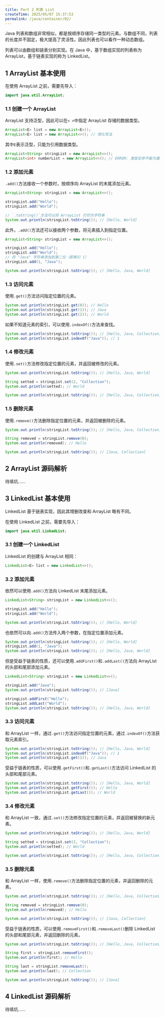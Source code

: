 ```yaml
---
title: Part 2 列表 List
createTime: 2025/05/07 15:37:53
permalink: /java/container/02/
---
```


Java 列表和数组非常相似，都是按顺序存储同一类型的元素。与数组不同，列表的长度并不固定，极大提高了灵活性。因此列表也可以看作一种动态数组。

列表可以由数组和链表分别实现。在 Java 中，基于数组实现的列表称为 ArrayList，基于链表实现的称为 LinkedList。

## 1 ArrayList 基本使用

在使用 ArrayList 之前，需要先导入：

```java
import java.util.ArrayList;
```

### 1.1 创建一个 ArrayList

ArrayList 支持泛型，因此可以在`< >`中指定 ArrayList 存储的数据类型。

```java
ArrayList<E> list = new ArrayList<E>();
ArrayList<E> list = new ArrayList<>(); // 简化写法
```

其中`E`表示泛型，只能为引用数据类型。

```java
ArrayList<String> stringList = new ArrayList<>();
ArrayList<int> numberList = new ArrayList<>(); // ERROR: 类型实参不能为基元类型
```

### 1.2 添加元素

`.add()`方法接收一个参数时，按顺序向 ArrayList 的末尾添加元素。

```java
ArrayList<String> stringList = new ArrayList<>();

stringList.add("Hello");
stringList.add("World");

// `.toString()`方法可以将 ArrayList 打印为字符串
System.out.println(stringList.toString()); // [Hello, World]
```

此外，`.add()`方法还可以接收两个参数，将元素插入到指定位置。

```java
ArrayList<String> stringList = new ArrayList<>();

stringList.add("Hello");
stringList.add("World");
// 将 "Java" 字符串添加到第二位（即索引 1）
stringList.add(1, "Java");

System.out.println(stringList.toString()); // [Hello, Java, World]
```

### 1.3 访问元素

使用`.get()`方法访问指定位置的元素。

```java
System.out.println(stringList.get(0)); // Hello
System.out.println(stringList.get(1)); // Java
System.out.println(stringList.get(2)); // World
```

如果不知道元素的索引，可以使用`.indexOf()`方法来查找。

```java
System.out.println(stringList.toString()); // [Hello, Java, Collection]
System.out.println(stringList.indexOf("Java")); // 1
```

### 1.4 修改元素

使用`.set()`方法修改指定位置的元素，并返回被修改的元素。

```java
System.out.println(stringList.toString()); // [Hello, Java, World]

String setted = stringList.set(2, "Collection");
System.out.println(setted); // World

System.out.println(stringList.toString()); // [Hello, Java, Collection]
```

### 1.5 删除元素

使用`.remove()`方法删除指定位置的元素，并返回被删除的元素。

```java
System.out.println(stringList.toString()); // [Hello, Java, Collection]

String removed = stringList.remove(0);
System.out.println(removed); // Hello

System.out.println(stringList.toString()); // [Java, Collection]
```

## 2 ArrayList 源码解析

待填坑……

## 3 LinkedList 基本使用

LinkedList 基于链表实现，因此其增删改查和 ArrayList 略有不同。

在使用 LinkedList 之前，需要先导入：

```java
import java.util.LinkedList;
```

### 3.1 创建一个 LinkedList

LinkedList 的创建与 ArrayList 相同：

```java
LinkedList<E> list = new LinkedList<>();
```

### 3.2 添加元素

依然可以使用`.add()`方法向 LinkedList 末尾添加元素。

```java
LinkedList<String> stringList = new LinkedList<>();

stringList.add("Hello");
stringList.add("World");

System.out.println(stringList.toString()); // [Hello, World]
```

也依然可以向`.add()`方法传入两个参数，在指定位置添加元素。

```java
System.out.println(stringList.toString()); // [Hello, World]
stringList.add(1, "Java");
System.out.println(stringList.toString()); // [Hello, Java, World]
```

但是受益于链表的性质，还可以使用`.addFirst()`和`.addLast()`方法向 ArrayList 的头部和尾部添加元素。

```java
LinkedList<String> stringList = new LinkedList<>();

stringList.add("Java");
System.out.println(stringList.toString()); // [Java]

stringList.addFirst("Hello");
stringList.addLast("World");
System.out.println(stringList.toString()); // [Hello, Java, World]
```

### 3.3 访问元素

和 ArrayList 一样，通过`.get()`方法访问指定位置的元素，通过`.indexOf()`方法获取元素索引。

```java
System.out.println(stringList.toString()); // [Hello, Java, World]
System.out.println(stringList.indexOf("Java")); // 1
System.out.println(stringList.get(1)); // Java
```

受益于链表的性质，可以使用`.getFirst()`和`.getLast()`方法访问 LinkedList 的头部和尾部元素。

```java
System.out.println(stringList.toString()); // [Hello, Java, World]
System.out.println(stringList.getFirst()); // Hello
System.out.println(stringList.getLast()); // World
```

### 3.4 修改元素

和 ArrayList 一致，通过`.set()`方法修改指定位置的元素，并返回被替换的新元素。

```java
System.out.println(stringList.toString()); // [Hello, Java, World]

String setted = stringList.set(2, "Collection");
System.out.println(setted); // World

System.out.println(stringList.toString()); // [Hello, Java, Collection]
```

### 3.5 删除元素

和 ArrayList 一样，使用`.remove()`方法删除指定位置的元素，并返回删除的元素。

```java
System.out.println(stringList.toString()); // [Hello, Java, Collection]

String removed = stringList.remove(0);
System.out.println(removed); // Hello

System.out.println(stringList.toString()); // [Java, Collection]
```

受益于链表的性质，可以使用`.removeFirst()`和`.removeLast()`删除 LinkedList 的头部和尾部元素，并返回删除的元素。

```java
System.out.println(stringList.toString()); // [Hello, Java, Collection]

String first = stringList.removeFirst();
System.out.println(first); // Hello

String last = stringList.removeLast();
System.out.println(last); // Collection

System.out.println(stringList.toString()); // [Java]
```

## 4 LinkedList 源码解析

待填坑……